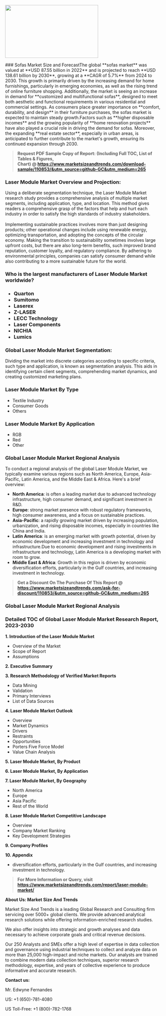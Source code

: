 <p><img class="alignnone size-medium wp-image-20088" src="https://ffe5etoiles.com/wp-content/uploads/2024/12/MST1-300x171.png" alt="" width="300" height="171" /></p>### Sofas Market Size and ForecastThe global **sofas market** was valued at **USD 87.55 billion in 2022** and is projected to reach **USD 138.61 billion by 2030**, growing at a **CAGR of 5.7%** from 2024 to 2030. This growth is primarily driven by the increasing demand for home furnishings, particularly in emerging economies, as well as the rising trend of online furniture shopping. Additionally, the market is seeing an increase in demand for **customized and multifunctional sofas**, designed to meet both aesthetic and functional requirements in various residential and commercial settings. As consumers place greater importance on **comfort, durability, and design** in their furniture purchases, the sofas market is expected to maintain steady growth.Factors such as **higher disposable incomes** and the growing popularity of **home renovation projects** have also played a crucial role in driving the demand for sofas. Moreover, the expanding **real estate sector**, especially in urban areas, is anticipated to further contribute to the market's growth, ensuring its continued expansion through 2030.</p><blockquote id="" class=""><strong>Request PDF Sample Copy of Report: (Including Full TOC, List of Tables &amp; Figures, Chart)&nbsp;@&nbsp;<strong><a href="https://www.marketsizeandtrends.com/download-sample/110853/&utm_source=github-GC&utm_medium=265" target="_blank">https://www.marketsizeandtrends.com/download-sample/110853/&utm_source=github-GC&utm_medium=265</a></strong></strong></blockquote><h3 id="" class="">Laser Module Market&nbsp;Overview and Projection:</h3><p id="" class="">Using a deliberate segmentation technique, the Laser Module Market research study provides a comprehensive analysis of multiple market segments, including application, type, and location. This method gives readers a comprehensive grasp of the factors that help and hurt each industry in order to satisfy the high standards of industry stakeholders. <br /> <br />Implementing sustainable practices involves more than just designing products; other operational changes include using renewable energy, optimizing transportation, and adopting the concepts of the circular economy. Making the transition to sustainability sometimes involves large upfront costs, but there are also long-term benefits, such improved brand reputation, customer loyalty, and regulatory compliance. By adhering to environmental principles, companies can satisfy consumer demand while also contributing to a more sustainable future for the world.</p><h3 id="" class="">Who is the largest manufacturers of&nbsp;Laser Module Market worldwide?</h3><h3 class=""><p><ul><li>Quarton </li><li> Sumitomo </li><li> Laserex </li><li> Z-LASER </li><li> LECC Technology </li><li> Laser Components </li><li> NICHIA </li><li> Lumics</li></ul></p></h3><h3 id="" class="">Global&nbsp;Laser Module Market Segmentation:</h3><p id="" class="">Dividing the market into discrete categories according to specific criteria, such type and application, is known as segmentation analysis. This aids in identifying certain client segments, comprehending market dynamics, and creating customized marketing plans.</p><h3 id="" class="">Laser Module Market&nbsp;By Type</h3><p><p><ul><li>Textile Industry</li><li> Consumer Goods</li><li> Others</p></li></ul></p></p><h3 id="" class="">Laser Module Market&nbsp;By Application</h3><p class=""><p><ul><li>RGB</li><li> Red</li><li> Other</li></ul></p></p><h3 id="" class="">Global Laser Module Market Regional Analysis</h3><p id="" class="">To conduct a regional analysis of the global Laser Module Market, we typically examine various regions such as North America, Europe, Asia-Pacific, Latin America, and the Middle East &amp; Africa. Here's a brief overview:</p><ul><li><strong>North America</strong>: is often a leading market due to advanced technology infrastructure, high consumer demand, and significant investment in R&amp;D.</li><li><strong>Europe</strong>: strong market presence with robust regulatory frameworks, high consumer awareness, and a focus on sustainable practices.</li><li><strong>Asia-Pacific</strong>: a rapidly growing market driven by increasing population, urbanization, and rising disposable incomes, especially in countries like China and India.</li><li><strong>Latin America</strong>: is an emerging market with growth potential, driven by economic development and increasing investment in technology and infrastructure.Due to economic development and rising investments in infrastructure and technology, Latin America is a developing market with room to grow.</li><li><strong>Middle East &amp; Africa</strong>: Growth in this region is driven by economic diversification efforts, particularly in the Gulf countries, and increasing investment in technology.</li></ul><blockquote id="" class=""><strong>Get a Discount On The Purchase Of This Report @ <strong><a href="https://www.marketsizeandtrends.com/ask-for-discount/110853/&utm_source=github-GC&utm_medium=265" target="_blank">https://www.marketsizeandtrends.com/ask-for-discount/110853/&utm_source=github-GC&utm_medium=265</a></strong></strong></blockquote><h3 id="" class="">Global Laser Module Market Regional Analysis</h3><h3 id="" class="">Detailed TOC of Global Laser Module Market Research Report, 2023-2030</h3><p id="" class=""><strong>1. Introduction of the Laser Module Market</strong></p><ul><li>Overview of the Market</li><li>Scope of Report</li><li>Assumptions</li></ul><p id="" class=""><strong>2. Executive Summary</strong></p><p id="" class=""><strong>3. Research Methodology of Verified Market Reports</strong></p><ul><li>Data Mining</li><li>Validation</li><li>Primary Interviews</li><li>List of Data Sources</li></ul><p id="" class=""><strong>4. Laser Module Market Outlook</strong></p><ul><li>Overview</li><li>Market Dynamics</li><li>Drivers</li><li>Restraints</li><li>Opportunities</li><li>Porters Five Force Model</li><li>Value Chain Analysis</li></ul><p id="" class=""><strong>5. Laser Module Market, By Product</strong></p><p id="" class=""><strong>6. Laser Module Market, By Application</strong></p><p id="" class=""><strong>7. Laser Module Market, By Geography</strong></p><ul><li>North America</li><li>Europe</li><li>Asia Pacific</li><li>Rest of the World</li></ul><p id="" class=""><strong>8. Laser Module Market Competitive Landscape</strong></p><ul><li>Overview</li><li>Company Market Ranking</li><li>Key Development Strategies</li></ul><p id="" class=""><strong>9. Company Profiles</strong></p><p id="" class=""><strong>10. Appendix</strong></p><ul><li>diversification efforts, particularly in the Gulf countries, and increasing investment in technology.</li></ul><blockquote id="" class=""><strong>For More Information or Query, visit <strong><strong><a href="https://www.marketsizeandtrends.com/report/laser-module-market/" target="_blank">https://www.marketsizeandtrends.com/report/laser-module-market/</a></strong></strong></strong></blockquote><p id="" class=""><strong>About Us: Market Size And Trends</strong></p><p id="" class="">Market Size And Trends is a leading Global Research and Consulting firm servicing over 5000+ global clients. We provide advanced analytical research solutions while offering information-enriched research studies.</p><p id="" class="">We also offer insights into strategic and growth analyses and data necessary to achieve corporate goals and critical revenue decisions.</p><p id="" class="">Our 250 Analysts and SMEs offer a high level of expertise in data collection and governance using industrial techniques to collect and analyze data on more than 25,000 high-impact and niche markets. Our analysts are trained to combine modern data collection techniques, superior research methodology, expertise, and years of collective experience to produce informative and accurate research.</p><p id="" class=""><strong>Contact us:</strong></p><p id="" class="">Mr. Edwyne Fernandes</p><p id="" class="">US: +1 (650)-781-4080</p><p id="" class="">US Toll-Free: +1 (800)-782-1768</p>
